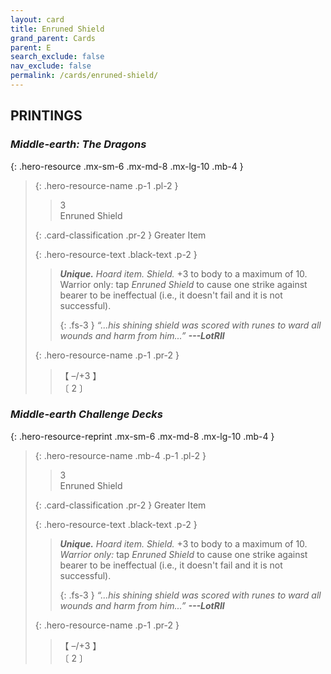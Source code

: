 ```yaml
---
layout: card
title: Enruned Shield
grand_parent: Cards
parent: E
search_exclude: false
nav_exclude: false
permalink: /cards/enruned-shield/
---
```


## PRINTINGS


### _Middle-earth: The Dragons_

{: .hero-resource .mx-sm-6 .mx-md-8 .mx-lg-10 .mb-4 }
> {: .hero-resource-name .p-1 .pl-2 }
> > <div class="card-mp">3</div>
> > <div class="card-name">Enruned Shield</div>
>
> {: .card-classification .pr-2 }
> Greater Item
>
> {: .hero-resource-text .black-text .p-2 }
> > _**Unique.**_ _Hoard item._ _Shield._ +3 to body to a maximum of 10. Warrior only: tap _Enruned Shield_ to cause one strike against bearer to be ineffectual (i.e., it doesn't fail and it is not successful).   
> > 
> > {: .fs-3 } 
> > _“...his shining shield was scored with runes to ward all wounds and harm from him...”_ ***---&#65279;LotRII*** 
> 
> {: .hero-resource-name .p-1 .pr-2 }
> > <div class="card-shield">【 &ndash;/+3 】</div>
> > <div class="card-corruption">〔 2 〕</div>

### _Middle-earth Challenge Decks_

{: .hero-resource-reprint .mx-sm-6 .mx-md-8 .mx-lg-10 .mb-4 }
> {: .hero-resource-name .mb-4 .p-1 .pl-2 }
> > <div class="card-mp">3</div>
> > <div class="card-name">Enruned Shield</div>
>
> {: .card-classification .pr-2 }
> Greater Item
>
> {: .hero-resource-text .black-text .p-2 }
> > _**Unique.**_ _Hoard item._ _Shield._ +3 to body to a maximum of 10. _Warrior only:_ tap _Enruned Shield_ to cause one strike against bearer to be ineffectual (i.e., it doesn't fail and it is not successful).   
> > 
> > {: .fs-3 } 
> > _“...his shining shield was scored with runes to ward all wounds and harm from him...”_ ***---&#65279;LotRII*** 
> 
> {: .hero-resource-name .p-1 .pr-2 }
> > <div class="card-shield">【 &ndash;/+3 】</div>
> > <div class="card-corruption">〔 2 〕</div>
